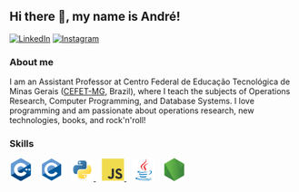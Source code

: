 ## Hi there 👋, my name is André!
[![LinkedIn](https://img.shields.io/badge/LinkedIn-0077B5?style=for-the-badge&logo=linkedin&logoColor=white)](https://www.linkedin.com/in/andremaravilha)
[![Instagram](https://img.shields.io/badge/Instagram-E4405F?style=for-the-badge&logo=instagram&logoColor=white)](https://www.instagram.com/andrelmaravilha/)

### About me
I am an Assistant Professor at Centro Federal de Educação Tecnológica de Minas Gerais ([CEFET-MG](https://www.cefetmg.br/), Brazil), where I teach the subjects of Operations Research, Computer Programming, and Database Systems. I love programming and am passionate about operations research, new technologies, books, and rock'n'roll!

### Skills
<a href="https://isocpp.org/" target="_blank" style="margin-right:10px;"><img src="https://raw.githubusercontent.com/devicons/devicon/master/icons/cplusplus/cplusplus-original.svg" alt="C Programming Language" width="40" height="40"/></a> 
<a href="https://www.cprogramming.com/" target="_blank" style="margin-right:10px;"><img src="https://raw.githubusercontent.com/devicons/devicon/master/icons/c/c-original.svg" alt="C++ Programming Language" width="40" height="40"/></a> 
<a href="https://www.python.org" target="_blank" style="margin-right:10px;"> <img src="https://raw.githubusercontent.com/devicons/devicon/master/icons/python/python-original.svg" alt="Python" width="40" height="40"/> </a> 
<a href="https://developer.mozilla.org/en-US/docs/Web/JavaScript" target="_blank" style="margin-right:10px;"> <img src="https://raw.githubusercontent.com/devicons/devicon/master/icons/javascript/javascript-original.svg" alt="JavaScript" width="40" height="40"/> </a> 
<a href="https://www.java.com" target="_blank" style="margin-right:10px;"><img src="https://raw.githubusercontent.com/devicons/devicon/master/icons/java/java-original.svg" alt="Java" width="40" height="40"/></a> 
<a href="https://nodejs.org" target="_blank" style="margin-right:10px;"><img src="https://raw.githubusercontent.com/devicons/devicon/master/icons/nodejs/nodejs-original.svg" alt="Node.js" width="40" height="40"/></a> 
